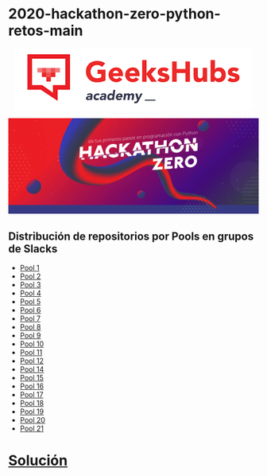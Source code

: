 # 2020-hackathon-zero-python-retos-main

<p align="center">
    <img src="https://github.com/GeeksHubsAcademy/2020-geekshubs-media/blob/master/image/logo.png" >	
</p>


<p align="center">
    <img src="https://github.com/GeeksHubsAcademy/2020-geekshubs-media/blob/master/image/2020-hackathon.png" >	
</p>


## Distribución de repositorios por Pools en grupos de Slacks

* [Pool 1](https://github.com/GeeksHubsAcademy/2020-hackathon-zero-python-retos-pool-1)
* [Pool 2](https://github.com/GeeksHubsAcademy/2020-hackathon-zero-python-retos-pool-2)
* [Pool 3](https://github.com/GeeksHubsAcademy/2020-hackathon-zero-python-retos-pool-3)
* [Pool 4](https://github.com/GeeksHubsAcademy/2020-hackathon-zero-python-retos-pool-4)
* [Pool 5](https://github.com/GeeksHubsAcademy/2020-hackathon-zero-python-retos-pool-5)
* [Pool 6](https://github.com/GeeksHubsAcademy/2020-hackathon-zero-python-retos-pool-6)
* [Pool 7](https://github.com/GeeksHubsAcademy/2020-hackathon-zero-python-retos-pool-7)
* [Pool 8](https://github.com/GeeksHubsAcademy/2020-hackathon-zero-python-retos-pool-8)
* [Pool 9](https://github.com/GeeksHubsAcademy/2020-hackathon-zero-python-retos-pool-9)
* [Pool 10](https://github.com/GeeksHubsAcademy/2020-hackathon-zero-python-retos-pool-10)
* [Pool 11](https://github.com/GeeksHubsAcademy/2020-hackathon-zero-python-retos-pool-11)
* [Pool 12](https://github.com/GeeksHubsAcademy/2020-hackathon-zero-python-retos-pool-12)
* [Pool 14](https://github.com/GeeksHubsAcademy/2020-hackathon-zero-python-retos-pool-14)
* [Pool 15](https://github.com/GeeksHubsAcademy/2020-hackathon-zero-python-retos-pool-15)
* [Pool 16](https://github.com/GeeksHubsAcademy/2020-hackathon-zero-python-retos-pool-16)
* [Pool 17](https://github.com/GeeksHubsAcademy/2020-hackathon-zero-python-retos-pool-17)
* [Pool 18](https://github.com/GeeksHubsAcademy/2020-hackathon-zero-python-retos-pool-18)
* [Pool 19](https://github.com/GeeksHubsAcademy/2020-hackathon-zero-python-retos-pool-19)
* [Pool 20](https://github.com/GeeksHubsAcademy/2020-hackathon-zero-python-retos-pool-20)
* [Pool 21](https://github.com/GeeksHubsAcademy/2020-hackathon-zero-python-retos-pool-21)


# [Solución]()
